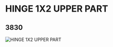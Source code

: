 # HINGE 1X2 UPPER PART
## 3830
![HINGE 1X2 UPPER PART](https://lc-www-live-s.legocdn.com/media/bricks/5/2/383001.jpg)